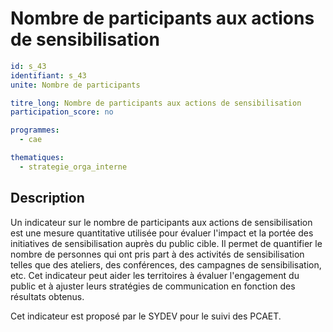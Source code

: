 # Nombre de participants aux actions de sensibilisation

```yaml
id: s_43
identifiant: s_43
unite: Nombre de participants

titre_long: Nombre de participants aux actions de sensibilisation
participation_score: no

programmes:
  - cae

thematiques:
  - strategie_orga_interne
```
## Description
Un indicateur sur le nombre de participants aux actions de sensibilisation est une mesure quantitative utilisée pour évaluer l'impact et la portée des initiatives de sensibilisation auprès du public cible. Il permet de quantifier le nombre de personnes qui ont pris part à des activités de sensibilisation telles que des ateliers, des conférences, des campagnes de sensibilisation, etc. Cet indicateur peut aider les territoires à évaluer l'engagement du public et à ajuster leurs stratégies de communication en fonction des résultats obtenus.

Cet indicateur est proposé par le SYDEV pour le suivi des PCAET.
